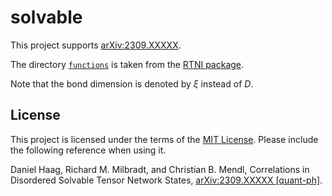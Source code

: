 # solvable

This project supports [arXiv:2309.XXXXX](https://arxiv.org/abs/2309.XXXXX).

The directory [`functions`](./functions) is taken from the [RTNI package](https://github.com/MotohisaFukuda/RTNI).

Note that the bond dimension is denoted by $\xi$ instead of $D$.

## License

This project is licensed under the terms of the [MIT License](LICENSE.md). Please include the following reference when using it.

Daniel Haag, Richard M. Milbradt, and Christian B. Mendl, Correlations in Disordered Solvable Tensor Network States, [arXiv:2309.XXXXX [quant-ph]](https://arxiv.org/abs/2309.XXXXX).
